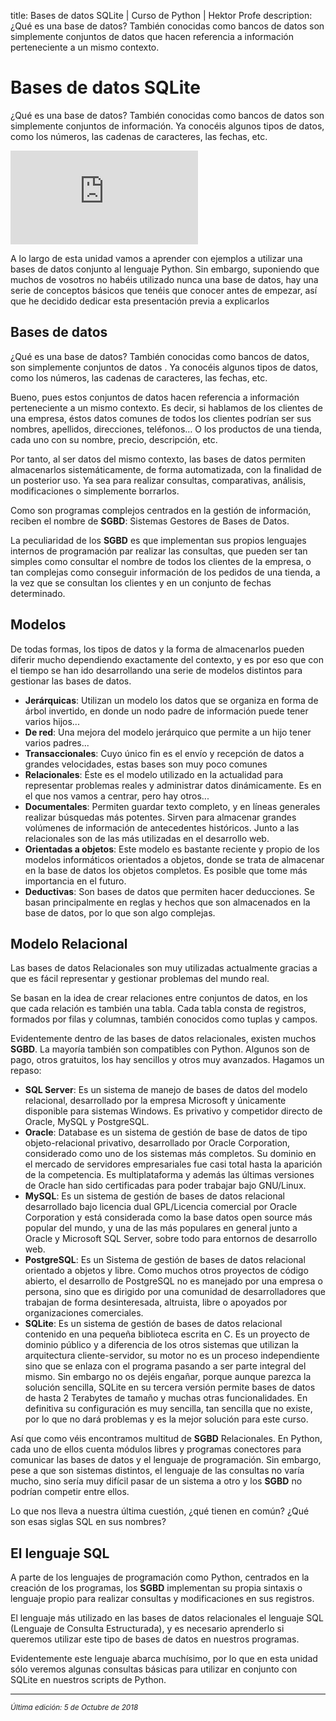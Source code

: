 title: Bases de datos SQLite | Curso de Python | Hektor Profe
description: ¿Qué es una base de datos? También conocidas como bancos de datos son simplemente conjuntos de datos que hacen referencia a información perteneciente a un mismo contexto.

<style>

.admonition.note > .superfences-tabs > label:hover, .headerlink{
    color: #018dc5 !important;
}

.admonition.info{
    font-size: 100%;
}

.admonition.info label{
    font-size: 91%;
}

.admonition.note > .admonition-title {
    display: none;
}

</style>

# Bases de datos SQLite

¿Qué es una base de datos? También conocidas como bancos de datos son simplemente conjuntos de información. Ya conocéis algunos tipos de datos, como los números, las cadenas de caracteres, las fechas, etc. 

<div class='embed-container'><iframe src='https://player.vimeo.com/video/293596147' frameborder='0' webkitAllowFullScreen mozallowfullscreen allowFullScreen></iframe></div>

A lo largo de esta unidad vamos a aprender con ejemplos a utilizar una bases de datos  conjunto al lenguaje Python. Sin embargo, suponiendo que muchos de vosotros no habéis utilizado nunca una base de datos, hay una serie de conceptos básicos que tenéis que conocer antes de empezar, así que he decidido dedicar esta presentación previa a explicarlos 

## Bases de datos

¿Qué es una base de datos? También conocidas como bancos de datos, son simplemente conjuntos de datos . Ya conocéis algunos tipos de datos, como los números, las cadenas de caracteres, las fechas, etc.

Bueno, pues estos conjuntos de datos hacen referencia a información perteneciente a un mismo contexto. Es decir, si hablamos de los clientes de una empresa, éstos datos comunes de todos los clientes podrían ser sus nombres, apellidos, direcciones, teléfonos… O los productos de una tienda, cada uno con su nombre, precio, descripción, etc.

Por tanto, al ser datos del mismo contexto, las bases de datos permiten almacenarlos sistemáticamente, de forma automatizada, con la finalidad de un posterior uso. Ya sea para realizar consultas, comparativas, análisis, modificaciones o simplemente borrarlos.

Como son programas complejos centrados en la gestión de información, reciben el nombre de **SGBD**: Sistemas Gestores de Bases de Datos. 

La peculiaridad de los **SGBD** es que implementan sus propios lenguajes internos de programación par realizar las consultas, que pueden ser tan simples como consultar el nombre de todos los clientes de la empresa, o tan complejas como conseguir información de los pedidos de una tienda, a la vez que se consultan los clientes y en un conjunto de fechas determinado.

## Modelos

De todas formas, los tipos de datos y la forma de almacenarlos pueden diferir mucho dependiendo exactamente del contexto, y es por eso que con el tiempo se han ido desarrollando una serie de modelos distintos para gestionar las bases de datos.

* **Jerárquicas**: Utilizan un modelo los datos que se organiza en forma de árbol invertido, en donde un nodo padre de información puede tener varios hijos...
* **De red**: Una mejora del modelo jerárquico que permite a un hijo tener varios padres...
* **Transaccionales**: Cuyo único fin es el envío y recepción de datos a grandes velocidades, estas bases son muy poco comunes
* **Relacionales**: Éste es el modelo utilizado en la actualidad para representar problemas reales y administrar datos dinámicamente. Es en el que nos vamos a centrar, pero hay otros...
* **Documentales**: Permiten guardar texto completo, y en líneas generales realizar búsquedas más potentes. Sirven para almacenar grandes volúmenes de información de antecedentes históricos. Junto a las relacionales son de las más utilizadas en el desarrollo web.
* **Orientadas a objetos**: Este modelo es bastante reciente y propio de los modelos informáticos orientados a objetos, donde se trata de almacenar en la base de datos los objetos completos. Es posible que tome más importancia en el futuro.
* **Deductivas**: Son bases de datos que permiten hacer deducciones. Se basan principalmente en reglas y hechos que son almacenados en la base de datos, por lo que son algo complejas.

## Modelo Relacional

Las bases de datos Relacionales son muy utilizadas actualmente gracias a que es fácil representar y gestionar problemas del mundo real.

Se basan en la idea de crear relaciones entre conjuntos de datos, en los que cada relación es también una tabla. Cada tabla consta de registros, formados por filas y columnas, también conocidos como tuplas y campos.

Evidentemente dentro de las bases de datos relacionales, existen muchos **SGBD**. La mayoría también son compatibles con Python. Algunos son de pago, otros gratuitos, los hay sencillos y otros muy avanzados. Hagamos un repaso:

* **SQL Server**: Es un sistema de manejo de bases de datos del modelo relacional, desarrollado por la empresa Microsoft y únicamente disponible para sistemas Windows. Es privativo y competidor directo de Oracle, MySQL y PostgreSQL.
* **Oracle**: Database es un sistema de gestión de base de datos de tipo objeto-relacional privativo, desarrollado por Oracle Corporation, considerado como uno de los sistemas más completos. Su dominio en el mercado de servidores empresariales fue casi total hasta la aparición de la competencia. Es multiplataforma y además las últimas versiones de Oracle han sido certificadas para poder trabajar bajo GNU/Linux.
* **MySQL**: Es un sistema de gestión de bases de datos relacional desarrollado bajo licencia dual GPL/Licencia comercial por Oracle Corporation y está considerada como la base datos open source más popular del mundo, y una de las más populares en general junto a Oracle y Microsoft SQL Server, sobre todo para entornos de desarrollo web.
* **PostgreSQL**: Es un Sistema de gestión de bases de datos relacional orientado a objetos y libre. Como muchos otros proyectos de código abierto, el desarrollo de PostgreSQL no es manejado por una empresa o persona, sino que es dirigido por una comunidad de desarrolladores que trabajan de forma desinteresada, altruista, libre o apoyados por organizaciones comerciales.
* **SQLite**: Es un sistema de gestión de bases de datos relacional contenido en una pequeña biblioteca escrita en C. Es un proyecto de dominio público y a diferencia de los otros sistemas que utilizan la arquitectura cliente-servidor, su motor no es un proceso independiente sino que se enlaza con el programa pasando a ser parte integral del mismo. Sin embargo no os dejéis engañar, porque aunque parezca la solución sencilla, SQLite en su tercera versión permite bases de datos de hasta 2 Terabytes de tamaño y muchas otras funcionalidades. En definitiva su configuración es muy sencilla, tan sencilla que no existe, por lo que no dará problemas y es la mejor solución para este curso.

Así que como véis encontramos multitud de **SGBD** Relacionales. En Python, cada uno de ellos cuenta módulos libres y programas conectores para comunicar las bases de datos y el lenguaje de programación. Sin embargo, pese a que son sistemas distintos, el lenguaje de las consultas no varía mucho, sino sería muy difícil pasar de un sistema a otro y los **SGBD** no podrían competir entre ellos. 

Lo que nos lleva a nuestra última cuestión, ¿qué tienen en común? ¿Qué son esas siglas SQL en sus nombres?

## El lenguaje SQL

A parte de los lenguajes de programación como Python, centrados en la creación de los programas, los **SGBD** implementan su propia sintaxis o lenguaje propio para realizar consultas y modificaciones en sus registros.

El lenguaje más utilizado en las bases de datos relacionales el lenguaje SQL (Lenguaje de Consulta Estructurada), y es necesario aprenderlo si queremos utilizar este tipo de bases de datos en nuestros programas.

Evidentemente este lenguaje abarca muchísimo, por lo que en esta unidad sólo veremos algunas consultas básicas para utilizar en conjunto con SQLite en nuestros scripts de Python.

___
<small class="edited"><i>Última edición: 5 de Octubre de 2018</i></small>